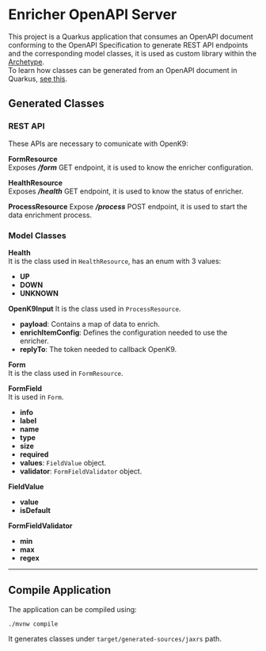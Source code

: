 # Enricher OpenAPI Server

This project is a Quarkus application that consumes an OpenAPI document conforming to the OpenAPI Specification to generate REST API endpoints and the corresponding model classes, it is used as custom library within the [Archetype](../archetype).  
To learn how classes can be generated from an OpenAPI document in Quarkus, [see this](https://docs.quarkiverse.io/quarkus-openapi-generator/dev/server.html).

## Generated Classes

### REST API

These APIs are necessary to comunicate with OpenK9:

**FormResource**  
Exposes **_/form_** GET endpoint, it is used to know the enricher configuration.

**HealthResource**  
Exposes **_/health_** GET endpoint, it is used to know the status of enricher.

**ProcessResource**
Expose **_/process_** POST endpoint, it is used to start the data enrichment process.

### Model Classes

**Health**  
It is the class used in `HealthResource`, has an enum with 3 values:
- **UP**
- **DOWN**
- **UNKNOWN**

**OpenK9Input**
It is the class used in `ProcessResource`.
- **payload**: Contains a map of data to enrich.
- **enrichItemConfig**: Defines the configuration needed to use the enricher.
- **replyTo**: The token needed to callback OpenK9.

**Form**  
It is the class used in `FormResource`.

**FormField**  
It is used in `Form`.
- **info**
- **label**
- **name**
- **type**
- **size**
- **required**
- **values**: `FieldValue` object.
- **validator**: `FormFieldValidator` object.

**FieldValue**
- **value**
- **isDefault**

**FormFieldValidator**
- **min**
- **max**
- **regex**

---

## Compile Application

The application can be compiled using:

```shell
./mvnw compile
```

It generates classes under `target/generated-sources/jaxrs` path.